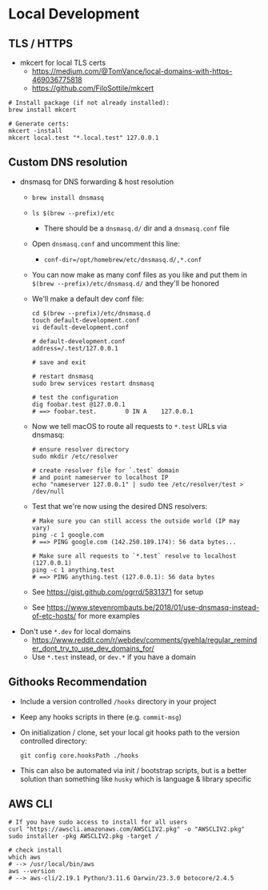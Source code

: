 # Local Development

## TLS / HTTPS

- mkcert for local TLS certs
  - <https://medium.com/@TomVance/local-domains-with-https-469036775818>
  - <https://github.com/FiloSottile/mkcert>

```shell
# Install package (if not already installed):
brew install mkcert

# Generate certs:
mkcert -install
mkcert local.test "*.local.test" 127.0.0.1
```

## Custom DNS resolution

- dnsmasq for DNS forwarding & host resolution
  - `brew install dnsmasq`
  - `ls $(brew --prefix)/etc`
    - There should be a `dnsmasq.d/` dir and a `dnsmasq.conf` file
  - Open `dnsmasq.conf` and uncomment this line:
    - `conf-dir=/opt/homebrew/etc/dnsmasq.d/,*.conf`
  - You can now make as many conf files as you like and put them in `$(brew --prefix)/etc/dnsmasq.d/` and they'll be honored
  - We'll make a default dev conf file:

    ```shell
    cd $(brew --prefix)/etc/dnsmasq.d
    touch default-development.conf
    vi default-development.conf

    # default-development.conf
    address=/.test/127.0.0.1

    # save and exit

    # restart dnsmasq
    sudo brew services restart dnsmasq

    # test the configuration
    dig foobar.test @127.0.0.1
    # ==> foobar.test.        0 IN A    127.0.0.1
    ```

  - Now we tell macOS to route all requests to `*.test` URLs via dnsmasq:

    ```shell
    # ensure resolver directory
    sudo mkdir /etc/resolver

    # create resolver file for `.test` domain
    # and point nameserver to localhost IP
    echo "nameserver 127.0.0.1" | sudo tee /etc/resolver/test > /dev/null
    ```

  - Test that we're now using the desired DNS resolvers:

    ```shell
    # Make sure you can still access the outside world (IP may vary)
    ping -c 1 google.com
    # ==> PING google.com (142.250.189.174): 56 data bytes...

    # Make sure all requests to `*.test` resolve to localhost (127.0.0.1)
    ping -c 1 anything.test
    # ==> PING anything.test (127.0.0.1): 56 data bytes
    ```

  - See <https://gist.github.com/ogrrd/5831371> for setup
  - See <https://www.stevenrombauts.be/2018/01/use-dnsmasq-instead-of-etc-hosts/> for more examples
- Don't use `*.dev` for local domains
  - <https://www.reddit.com/r/webdev/comments/gyehla/regular_reminder_dont_try_to_use_dev_domains_for/>
  - Use `*.test` instead, or `dev.*` if you have a domain

## Githooks Recommendation

- Include a version controlled `/hooks` directory in your project
- Keep any hooks scripts in there (e.g. `commit-msg`)
- On initialization / clone, set your local git hooks path to the version controlled directory:

  ```shell
  git config core.hooksPath ./hooks
  ```

- This can also be automated via init / bootstrap scripts, but is a better solution than something like `husky` which is language & library specific

## AWS CLI

```shell
# If you have sudo access to install for all users
curl "https://awscli.amazonaws.com/AWSCLIV2.pkg" -o "AWSCLIV2.pkg"
sudo installer -pkg AWSCLIV2.pkg -target /

# check install
which aws
# --> /usr/local/bin/aws
aws --version
# --> aws-cli/2.19.1 Python/3.11.6 Darwin/23.3.0 botocore/2.4.5
```
